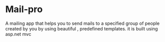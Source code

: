 # Mail-pro
A mailing app that helps you to send mails to a specified group of people created by you by using beautiful , predefined templates. it is built using asp.net mvc

